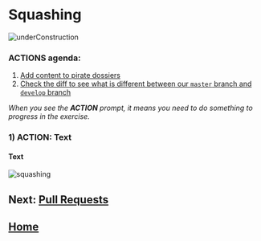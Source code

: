 # Squashing

![underConstruction](https://upload.wikimedia.org/wikipedia/en/4/4f/Under_construction.JPG)  

### **ACTIONS** agenda:

1. [Add content to pirate dossiers](#markdown-header-1-action-add-content-to-pirate-dossiers)
2. [Check the diff to see what is different between our `master` branch and `develop` branch](#markdown-header-2-action-check-the-diff-to-see-what-is-different-between-our-master-branch-and-develop-branch)

*When you see the **ACTION** prompt, it means you need to do something to progress in the exercise.*

### **1) ACTION: Text** 
#### Text
![squashing](images/squashing/s1.png)

## **Next: [Pull Requests](Pull_Requests.md)**  

## **[Home](https://github.com/jknight/git-pirates)**

